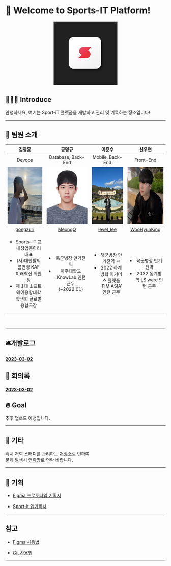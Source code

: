 # 🤗 Welcome to Sports-IT Platform!

<div align=center>

<a href="https://github.com/PlayMaker-S/Sports-IT-platform/graphs/contributors">
  <img src="img/sport-it_logo.png" height="200px" width="200px"/>
</a>

</div>

## 🧑🏻‍💻 Introduce

안녕하세요, 여기는 Sport-iT 플랫폼을 개발하고 관리 및 기록하는 장소입니다! <br/>

---

## 💫 팀원 소개
<table>
<tr>
  <thead>
   <th align="center">김영훈</th>
   <th align="center">공명규</th>
   <th align="center">이준수</th>
   <th align="center">신우현</th>
  </thead>
  <tbody>
    <tr>
      <td align="center">Devops</td>
      <td align="center">Database, Back-End</td>
      <td align="center">Mobile, Back-End</td>
      <td align="center">Front-End</td>
    </tr>
    <tr>
      <td align="center">
        <a target="_blank" href="#"><img alt height="180px" width="170px" src="img/영훈사진.jpg"/></a>
      </td>
      <td align="center">
        <a target="_blank" href="#"><img alt height="180px" width="145px" src="img/명규사진.jpg"/></a>
      </td>
      <td align="center">
        <a target="_blank" href="#"><img alt height="180px" width="145px" src="img/준수사진.jpg"/></a>
      </td>
      <td align="center">
        <a target="_blank" href="#"><img alt height="180px" width="180px" src="img/우현사진.jpg"/></a>
      </td>
    </tr>
    <tr>
      <td align="center"><a href="https://github.com/dudgns2947">gongzuri</a> </td>
      <td align="center"><a href="https://github.com/MyeongQ">MeongQ</a></td>
      <td align="center"><a href="https://github.com/dlwnstn0524">level_lee</a></td>
      <td align="center"><a href="https://github.com/WooHyunKing">WooHyunKing</a></td>
    </tr>
    <tr>
      <td align="center">
        <ul>
          <li>Sports-iT 교내창업동아리 대표</li>
          <li>(사)대한팔씨름연맹 KAF 미래혁신 위원장</li>
          <li>제 1대 소프트웨어융합대학 학생회 글로벌융합국장</li>
        </ul>
      </td>
      <td align="center">
        <ul>
          <li>육군병장 만기전역</li>
          <li>아주대학교 iKnowLab 인턴 근무 (~2022.01)</li>
        </ul>
      </td>
      <td align="center">
        <ul>
          <li>해군병장 만기전역 ㅋ</li>
          <li>2022 하계방학 이커머스 플랫폼 'FIM ASIA' 인턴 근무</li>
        </ul>
      </td>
      <td align="center">
        <ul>
          <li>육군병장 만기전역</li>
          <li>2022 동계방학 LS ware 인턴 근무</li>
        </ul>
      </td>
    </tr>
  </tbody>
</table>

<br/>

---

## 🛎️개발로그
#### [2023-03-02]() <br/>


## 🎃 회의록
#### [2023-03-02](https://docs.google.com/document/d/1_PnYa7qbz4IFehya34LuIMxyMxEma1UphP67YIu4YYY/edit#heading=h.hhevn0icya3z) <br/>


## 🔥 Goal
추후 업로드 예정입니다. <br/>


---

## 🎸 기타

혹시 저희 스터디를 관리하는 [저장소](https://github.com/LinkedSports/Sports-iT-App/)로 인하여 <br/>
문제 발생시 [연락망](dudgns2947@ajou.ac.kr)로 연락 바랍니다. <br/>

---

## 🥰 기획

- [Figma 프로토타입 기획서](https://www.figma.com/file/KkMLTvwHAVXthiObsXL9NP/WebApp-Storyborad-team-library?node-id=0%3A1&t=upI6C9l0gcBDnYw6-0)

- [Sport-it 앱기획서](https://docs.google.com/presentation/d/16y0dDyOeeRPwVwoP6MvCwz6UKXiinUctqIsRQ2xUiqk/edit)

---
## 참고


- [Figma 사용법](https://slash-amaranthus-65c.notion.site/Figma-c1dead5d929d44498e94641f8058e10d)

- [Git 사용법](https://github.com/code-squad/codesquad-docs/blob/master/codereview/README.md)

---
